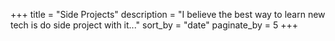 +++
title = "Side Projects"
description = "I believe the best way to learn new tech is do side project with it..."
sort_by = "date"
paginate_by = 5
+++
